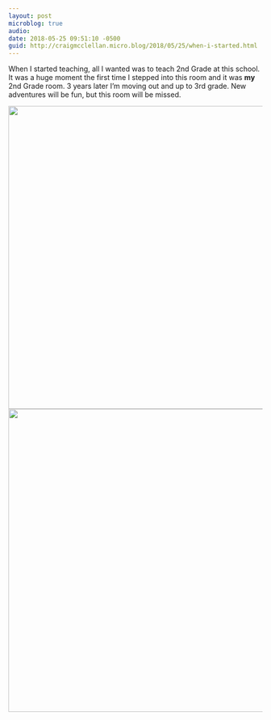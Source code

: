 ```yaml
---
layout: post
microblog: true
audio: 
date: 2018-05-25 09:51:10 -0500
guid: http://craigmcclellan.micro.blog/2018/05/25/when-i-started.html
---
```

When I started teaching, all I wanted was to teach 2nd Grade at this school. It was a huge moment the first time I stepped into this room and it was **my** 2nd Grade room. 3 years later I’m moving out and up to 3rd grade. New adventures will be fun, but this room will be missed.

<img src="http://craigmcclellan.com/uploads/2018/7c6eca3cba.jpg" width="600" height="600" /><img src="http://craigmcclellan.com/uploads/2018/0c8f2b7a6d.jpg" width="600" height="600" />
